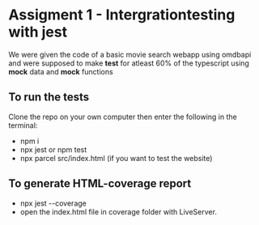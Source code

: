 # Assigment 1 - Intergrationtesting with jest

We were given the code of a basic movie search webapp using omdbapi and were supposed to make __test__ for atleast 60% of the typescript using __mock__ data and __mock__ functions

## To run the tests

Clone the repo on your own computer then enter the following in the terminal:

- npm i
- npx jest or npm test
- npx parcel src/index.html (if you want to test the website)

## To generate HTML-coverage report

- npx jest --coverage
- open the index.html file in coverage folder with LiveServer.
